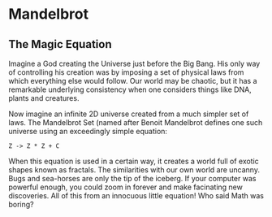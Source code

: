 # Mandelbrot

## The Magic Equation

Imagine a God creating the Universe just before the Big Bang. His
only way of controlling his creation was by imposing a set of
physical laws from which everything else would follow. Our world
may be chaotic, but it has a remarkable underlying consistency
when one considers things like DNA, plants and creatures.

Now imagine an infinite 2D universe created from a much simpler
set of laws. The Mandelbrot Set (named after Benoit Mandelbrot
defines one such universe using an exceedingly simple equation:

    Z -> Z * Z + C
  
When this equation is used in a certain way, it creates a world
full of exotic shapes known as fractals. The similarities with
our own world are uncanny. Bugs and sea-horses are only the tip
of the iceberg. If your computer was powerful enough, you could
zoom in forever and make facinating new discoveries. All of this
from an innocuous little equation! Who said Math was boring?
    
